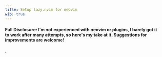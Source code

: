 ```yaml
---
title: Setup lazy.nvim for neovim
wip: true
---
```

#### Full Disclosure: I'm not experienced with neovim or plugins, I barely got it to work after many attempts, so here's my take at it. Suggestions for improvements are welcome! 

.